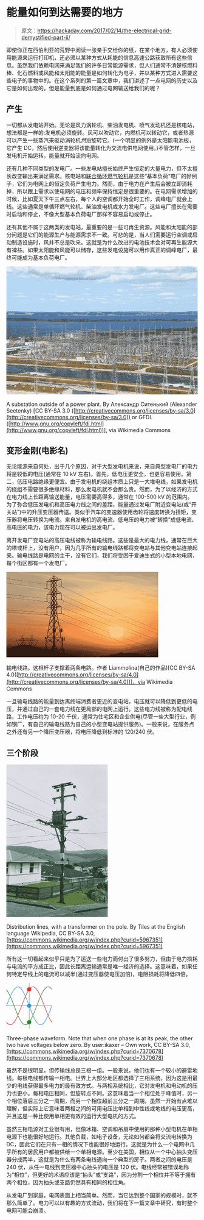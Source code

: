# 能量如何到达需要的地方

> 原文：<https://hackaday.com/2017/02/14/the-electrical-grid-demystified-part-ii/>

即使你正在西伯利亚的荒野中阅读一张亲手交给你的纸，在某个地方，有人必须使用能源来运行打印机，还必须以某种方式从耗能的信息高速公路获取所有这些信息。虽然我们依赖电网来满足我们的许多日常能源需求，但人们通常不清楚核燃料棒、化石燃料或风能和太阳能的能量是如何转化为电子，并以某种方式进入需要这些电子的事物中的。在这个系列的第一篇文章中，我们讲述了一点电网的历史以及它是如何出现的，但是能量到底是如何通过电网输送给我们的呢？

## 产生

一切都从发电站开始。无论是风力涡轮机、柴油发电机、喷气发动机还是核电站，想法都是一样的:发电机必须旋转。风可以吹动它，内燃机可以转动它，或者热源可以产生一些蒸汽来驱动涡轮机*然后*旋转它。(一个明显的例外是太阳能电池板，它产生 DC，然后使用逆变器将该能量转化为交流电供电网使用。)不管怎样，一旦发电机开始运转，能量就开始流向电网。

还有几种不同类型的发电厂。一些发电站擅长始终产生恒定的大量电力，但不太擅长改变输出来满足需求。核电站和[联合循环燃气轮机](https://powergen.gepower.com/resources/knowledge-base/combined-cycle-power-plant-how-it-works.html)是这些“基本负荷”电厂的好例子，它们为电网上的恒定负荷产生电力。然而，由于电力在产生后会被立即消耗掉，所以跟上需求以使电网的电压和频率保持恒定是很重要的。在电网需求增加的时候，比如夏天下午三点左右，每个人的空调都开始全时工作，调峰电厂就会上线。这些通常是单循环燃气轮机、柴油发电机或水力发电厂。这些电厂擅长在需要时启动和停止，不像大型基本负荷电厂那样不容易启动或停止。

还有其他不属于这两类的发电站，最重要的是一些可再生资源。风能和太阳能的部分问题是它们的能源生产与能源需求不一致。可悲的是，当人们需要运行空调或启动制造设施时，风并不总是吹来。这就是为什么改进的电池技术会对可再生能源大有裨益。如果太阳能和风能可以储存，这些发电设施可以用作真正的调峰电厂，最终可能成为基本负荷电厂。

![balakovonpp_sw](img/4407e32106191443f968742bdac3e33b.png)

A substation outside of a power plant. By Александр Ситенький (Alexander Seetenky) [CC BY-SA 3.0 ([http://creativecommons.org/licenses/by-sa/3.0](http://creativecommons.org/licenses/by-sa/3.0)) or GFDL ([http://www.gnu.org/copyleft/fdl.html](http://www.gnu.org/copyleft/fdl.html))], via Wikimedia Commons

## 变形金刚(电影名)

无论能源来自何处，出于几个原因，对于大型发电机来说，来自典型发电厂的电力将是较低的电压(通常在 10 kV 左右)。首先，低电压更安全，也更容易使用。第二，低压电路绝缘更便宜。由于发电机的绕组本质上只是一大堆电线，如果发电机的绕组不需要很多绝缘材料，那么发电机就不会那么贵。然而，为了以经济的方式在电力线上长距离输送能量，电压需要高得多，通常在 100-500 kV 的范围内。为了弥合低压发电机和高压电力线之间的差距，能量通过发电厂附近变电站(或“开关站”)中的升压变压器传送。类似于汽车的变速器使用齿轮将速度转换为扭矩，变压器将电压转换为电流。来自发电机的高电流、低电压的电力被“转换”成低电流、高电压的电力，该电力现在可以被运出发电厂。

离开发电厂变电站的高压电线被称为输电线路。这些是最大的电力线，通常在巨大的塔或杆上，没有用户，因为几乎所有的输电线路都将变电站与其他变电站连接起来。输电线路是电网的主干，没有它们，我们将受困于爱迪生式的小型本地电网，每个街区都有一个发电厂。

![a_photo](img/3a549cb607f953013d1668c113419716.png)

输电线路。这根杆子支撑着两条电路。作者 Liammolina(自己的作品)[CC BY-SA 4.0([http://creativecommons.org/licenses/by-sa/4.0](http://creativecommons.org/licenses/by-sa/4.0))]，via Wikimedia Commons

一旦输电线路的能量到达离终端消费者更近的变电站，电压就可以降低到更低的电压，并通过自己的一套电力线在更局部的电网上运行。这些电力线被称为配电线路，工作电压约为 10-20 千伏，通常为住宅区和企业供电(尽管一些大型行业，例如钢厂，有自己的输电线路为自己的小型变电站提供服务)。一般来说，在服务点之外还有另一个降压变压器，将电压降低到标准的 120/240 伏。

## 三个阶段

![polemounteddistributiontransformernz](img/ce807cf19dc736abd6145ce32a736140.png)

Distribution lines, with a transformer on the pole. By Tiles at the English language Wikipedia, CC BY-SA 3.0, [https://commons.wikimedia.org/w/index.php?curid=5967351](https://commons.wikimedia.org/w/index.php?curid=5967351)

所有这一切看起来似乎只是为了运送一些电力而付出了很多努力，但由于电力损耗与电流的平方成正比，因此长距离运输通常是唯一经济的选择。这意味着，如果任何特定导线上的电流可以减半(通过变压器使电压加倍)，电阻损耗将降低四倍。

![3phase_ac_wave](img/09c22431b3409de3c0ae0c50dd1632c2.png)

Three-phase waveform. Note that when one phase is at its peak, the other two have voltages below zero. By user:ikaxer – Own work, CC BY-SA 3.0, [https://commons.wikimedia.org/w/index.php?curid=7370678](https://commons.wikimedia.org/w/index.php?curid=7370678)

虽然不是很明显，但传输线总是三根一组。一般来说，他们也有一个较小的避雷地线。每根电线都传输一相电。世界上大部分地区都选择了三相系统，因为这是用最少的电线获得最多电力的最有效方式。与两相系统相比，它对发电机和电动机的压力也更小。每相电压相同，但旋转点不同。这意味着当一个相位处于峰值时，另一个相位落后三分之一周期，而另一个相位超前三分之一周期。虽然一开始有点难以理解，但实际上它意味着两相之间的可用电压比单相到中性线或地线的电压更高，并且这是一种比使用单相更有效的运行大型电机的方式。

虽然三相电源对工业很有用，但像冰箱、空调和吊扇中使用的那种小型电机在单相电源下也能很好地运行。其他负载，如电子设备，无论如何都会将交流电转换为 DC，因此它们在只有一相的情况下也能很好地运行。这就是为什么一个电网中几乎所有的居民用户都被供给一个单相电源。至少在美国，相位从一个中心抽头变压器分成两半，这就是为什么有两条电线通向一个典型的房子。两者之间的电压是 240 伏，从任一电线到变压器中心抽头的电压是 120 伏。电线经常被错误地称为“相位”，但更好的术语应该是“抽头”或“支路”，因为分割一个相位并不等于拥有两个相位，因为抽头或支路仍然具有相同的相位角。

从发电厂到家庭，电网表面上相当简单。然而，当它达到整个国家的规模时，就不那么简单了。电力可以以有趣的方式流动，我们将在下一篇文章中研究，有时整个电网可能会崩溃。